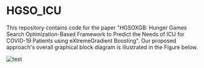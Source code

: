 # HGSO_ICU
This repository contains code for the paper "HGSOXGB: Hunger Games Search Optimization-Based Framework to Predict the Needs of ICU for COVID-19 Patients using eXtremeGradient Boosting". Our proposed approach's overall graphical block diagram is illustrated in the Figure below.

![test](https://github.com/awalece04ku/HGSO_ICU/assets/44156683/1882b798-da25-4e65-b8de-2ae5fe5ff2d8)

 
